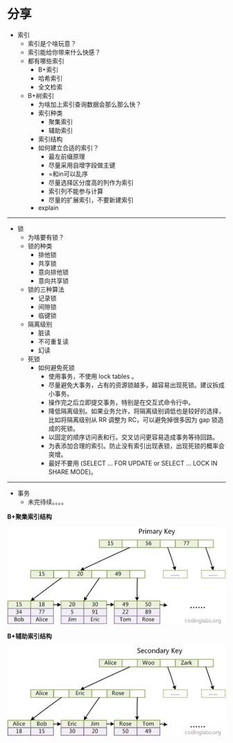 # 分享

- 索引
    - 索引是个啥玩意？
    - 索引能给你带来什么快感？
    - 都有哪些索引
        - B+索引
        - 哈希索引
        - 全文检索
    - B+树索引
        - 为啥加上索引查询数据会那么那么快？
        - 索引种类
            - 聚集索引
            - 辅助索引
        - 索引结构
        - 如何建立合适的索引？
            - 最左前缀原理
            - 尽量采用自增字段做主键
            - =和in可以乱序
            - 尽量选择区分度高的列作为索引
            - 索引列不能参与计算
            - 尽量的扩展索引，不要新建索引
        - explain
<hr>

- 锁
    - 为啥要有锁？
    - 锁的种类
        - 排他锁
        - 共享锁
        - 意向排他锁
        - 意向共享锁
    - 锁的三种算法
        - 记录锁
        - 间隙锁
        - 临键锁
    - 隔离级别
        - 脏读
        - 不可重复读
        - 幻读
    - 死锁
        - 如何避免死锁
            - 使用事务，不使用 lock tables 。
            - 尽量避免大事务，占有的资源锁越多，越容易出现死锁。建议拆成小事务。
            - 操作完之后立即提交事务，特别是在交互式命令行中。
            - 降低隔离级别。如果业务允许，将隔离级别调低也是较好的选择，比如将隔离级别从 RR 调整为 RC，可以避免掉很多因为 gap 锁造成的死锁。
            - 以固定的顺序访问表和行。交叉访问更容易造成事务等待回路。
            - 为表添加合理的索引。防止没有索引出现表锁，出现死锁的概率会突增。
            - 最好不要用 (SELECT ... FOR UPDATE or SELECT ... LOCK IN SHARE MODE)。

<hr>

- 事务
    - 未完待续。。。。

**B+聚集索引结构**

![聚集索引结构](6-1.jpg)

**B+辅助索引结构**

![辅助索引结构](6-2.jpg)